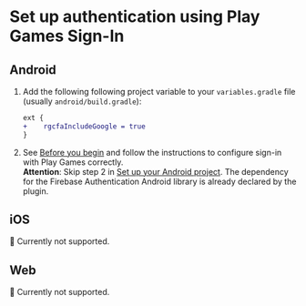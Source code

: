 # Set up authentication using Play Games Sign-In

## Android

1.  Add the following following project variable to your `variables.gradle` file (usually `android/build.gradle`):
    ```diff
    ext {
    +    rgcfaIncludeGoogle = true
    }
    ```
1.  See [Before you begin](https://firebase.google.com/docs/auth/android/play-games#before_you_begin) and follow the instructions to configure sign-in with Play Games correctly.  
    **Attention**: Skip step 2 in [Set up your Android project](https://firebase.google.com/docs/auth/android/play-games#set_up_your_android_project). The dependency for the Firebase Authentication Android library is already declared by the plugin.

## iOS

🚧 Currently not supported.

## Web

🚧 Currently not supported.
